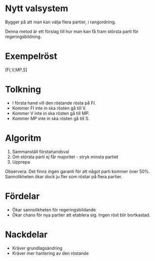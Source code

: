 # Nytt valsystem

Bygger på att man kan välja flera partier, i rangordning.

Denna metod är ett förslag till hur man kan få fram största parti för regeringsbildning.

# Exempelröst

[FI,V,MP,S]

# Tolkning

* I första hand vill den röstande rösta på FI.
* Kommer FI inte in ska rösten gå till V.
* Kommer V inte in ska rösten gå till MP.
* Kommer MP inte in ska rösten gå till S.

# Algoritm

1. Sammanställ förstahandsval
2. Om största parti ej får majoritet - stryk minsta partiet
3. Upprepa

Observera: Det finns ingen garanti för att något parti kommer över 50%. Sannolikheten ökar dock ju fler som röstar på flera partier.

# Fördelar

* Ökar sannolikheten för regeringsbildande
* Ökar chans för nya partier att etablera sig. Ingen röst blir bortkastad.

# Nackdelar

* Kräver grundlagsändring
* Kräver mer hantering av den röstande